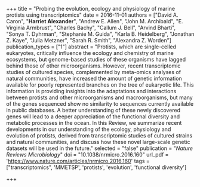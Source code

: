+++
title = "Probing the evolution, ecology and physiology of marine protists using transcriptomics"
date = 2016-11-01
authors = ["David A. Caron", "**Harriet Alexander**", "Andrew E. Allen", "John M. Archibald", "E. Virginia Armbrust", "Charles Bachy", "Callum J. Bell", "Arvind Bharti", "Sonya T. Dyhrman", "Stephanie M. Guida", "Karla B. Heidelberg", "Jonathan Z. Kaye", "Julia Metzner", "Sarah R. Smith", "Alexandra Z. Worden"]
publication_types = ["1"]
abstract = "Protists, which are single-celled eukaryotes, critically influence the ecology and chemistry of marine ecosystems, but genome-based studies of these organisms have lagged behind those of other microorganisms. However, recent transcriptomic studies of cultured species, complemented by meta-omics analyses of natural communities, have increased the amount of genetic information available for poorly represented branches on the tree of eukaryotic life. This information is providing insights into the adaptations and interactions between protists and other microorganisms and macroorganisms, but many of the genes sequenced show no similarity to sequences currently available in public databases. A better understanding of these newly discovered genes will lead to a deeper appreciation of the functional diversity and metabolic processes in the ocean. In this Review, we summarize recent developments in our understanding of the ecology, physiology and evolution of protists, derived from transcriptomic studies of cultured strains and natural communities, and discuss how these novel large-scale genetic datasets will be used in the future."
selected = "false"
publication = "*Nature Reviews Microbiology*"
doi = "10.1038/nrmicro.2016.160"
url_pdf = 'https://www.nature.com/articles/nrmicro.2016.160'
tags = ["transcriptomics", 'MMETSP', 'protists', 'evolution', 'functional diversity']

+++
